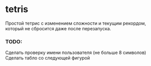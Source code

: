 # tetris
Простой тетрис с изменением сложности и текущим рекордом, который не сбросится даже после перезапуска.

### TODO:
Сделать проверку имени пользователя (не больше 8 символов)
Сделать табло со следующей фигурой <br>
